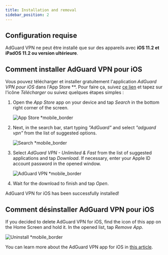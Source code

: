 ```yaml
---
title: Installation and removal
sidebar_position: 2
---
```


## Configuration requise

AdGuard VPN ne peut être installé que sur des appareils avec **iOS 11.2 et iPadOS 11.2 ou version ultérieure**.

## Comment installer AdGuard VPN pour iOS

Vous pouvez télécharger et installer gratuitement l'application *AdGuard VPN pour iOS* dans l'App Store **. Pour faire ça, suivez [ce lien](https://agrd.io/ios_vpn) et tapez sur l'icône *Télécharger* ou suivez quelques étapes simples :

1. Open the *App Store* app on your device and tap *Search* in the bottom right corner of the screen.

    ![App Store *mobile_border](https://cdn.adguardvpn.com/content/kb/vpn/ios/app-store-en.png)

1. Next, in the search bar, start typing *"AdGuard"* and select *"adguard vpn"* from the list of suggested options.

    ![Search *mobile_border](https://cdn.adguardvpn.com/content/kb/vpn/ios/search-en.png)

1. Select *AdGuard VPN - Unlimited & Fast* from the list of suggested applications and tap *Download*. If necessary, enter your Apple ID account password in the opened window.

    ![AdGuard VPN *mobile_border](https://cdn.adguardvpn.com/content/kb/vpn/ios/adguard-vpn-en.png)

1. Wait for the download to finish and tap *Open*.

AdGuard VPN for iOS has been successfully installed!

## Comment désinstaller AdGuard VPN pour iOS

If you decided to delete AdGuard VPN for iOS, find the icon of this app on the Home Screen and hold it. In the opened list, tap *Remove App*.

![Uninstall *mobile_border](https://cdn.adguardvpn.com/public/Adguard/kb/vpn-install/deinstall-en.png)

You can learn more about the AdGuard VPN app for iOS in [this article](adguard-vpn-for-ios/overview).
